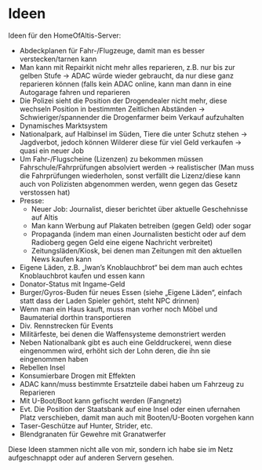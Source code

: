 # Ideen
Ideen für den HomeOfAltis-Server:

-	Abdeckplanen für Fahr-/Flugzeuge, damit man es besser verstecken/tarnen kann
-	Man kann mit Repairkit nicht mehr alles reparieren, z.B. nur bis zur gelben Stufe -> ADAC würde wieder gebraucht, da nur       diese ganz reparieren können (falls kein ADAC online, kann man dann in eine Autogarage fahren und reparieren
-	Die Polizei sieht die Position der Drogendealer nicht mehr, diese wechseln Position in bestimmten Zeitlichen Abständen ->      Schwieriger/spannender die Drogenfarmer beim Verkauf aufzuhalten
-	Dynamisches Marktsystem
-	Nationalpark, auf Halbinsel im Süden, Tiere die unter Schutz stehen -> Jagdverbot, jedoch können Wilderer diese für viel       Geld verkaufen -> quasi ein neuer Job
-	Um Fahr-/Flugscheine (Lizenzen) zu bekommen müssen Fahrschule/Fahrprüfungen absolviert werden -> realistischer		(Man       muss die Fahrprüfungen wiederholen, sonst verfällt die Lizenz/diese kann auch von Polizisten abgenommen werden, wenn gegen     das Gesetz verstossen hat)
-	Presse:
    - Neuer Job: Journalist, dieser berichtet über aktuelle Geschehnisse auf Altis
    - Man kann Werbung auf Plakaten betreiben (gegen Geld) oder sogar
    - Propaganda (indem man einen Journalisten besticht oder auf dem Radioberg gegen Geld eine eigene Nachricht verbreitet)
    - Zeitungsläden/Kiosk, bei denen man Zeitungen mit den aktuellen News kaufen kann
-	Eigene Läden, z.B. „Iwan’s Knoblauchbrot“ bei dem man auch echtes Knoblauchbrot kaufen und essen kann
-	Donator-Status mit Ingame-Geld
-	Burger/Gyros-Buden für neues Essen (siehe „Eigene Läden“, einfach statt dass der Laden Spieler gehört, steht NPC drinnen)
-	Wenn man ein Haus kauft, muss man vorher noch Möbel und Baumaterial dorthin transportieren
-	Div. Rennstrecken für Events
-	Militärfeste, bei denen die Waffensysteme demonstriert werden
-	Neben Nationalbank gibt es auch eine Gelddruckerei, wenn diese eingenommen wird, erhöht sich der Lohn deren, die ihn sie       eingenommen haben
-	Rebellen Insel
-	Konsumierbare Drogen mit Effekten
-	ADAC kann/muss bestimmte Ersatzteile dabei haben um Fahrzeug zu Reparieren
-	Mit U-Boot/Boot kann gefischt werden (Fangnetz)
-	Evt. Die Position der Staatsbank auf eine Insel oder einen ufernahen Platz verschieben, damit man auch mit Booten/U-Booten     vorgehen kann
-	Taser-Geschütze auf Hunter, Strider, etc.
-	Blendgranaten für Gewehre mit Granatwerfer

Diese Ideen stammen nicht alle von mir, sondern ich habe sie im Netz aufgeschnappt oder auf anderen Servern gesehen.
